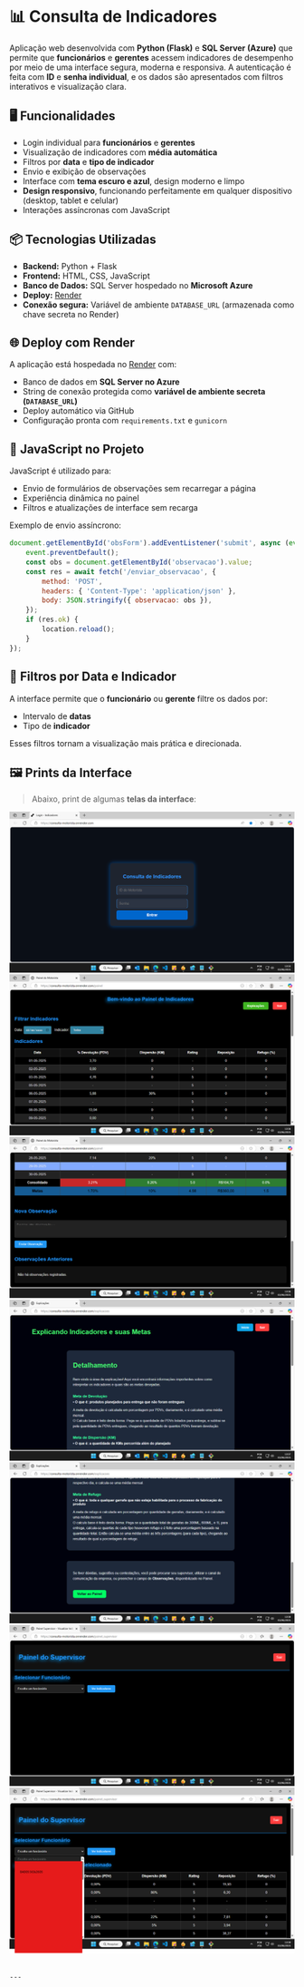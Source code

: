 
# 📊 Consulta de Indicadores

Aplicação web desenvolvida com **Python (Flask)** e **SQL Server (Azure)** que permite que **funcionários** e **gerentes** acessem indicadores de desempenho por meio de uma interface segura, moderna e responsiva. A autenticação é feita com **ID** e **senha individual**, e os dados são apresentados com filtros interativos e visualização clara.

## 🖥️ Funcionalidades

- Login individual para **funcionários** e **gerentes**  
- Visualização de indicadores com **média automática**  
- Filtros por **data** e **tipo de indicador**  
- Envio e exibição de observações  
- Interface com **tema escuro e azul**, design moderno e limpo  
- **Design responsivo**, funcionando perfeitamente em qualquer dispositivo (desktop, tablet e celular)  
- Interações assíncronas com JavaScript  

## 📦 Tecnologias Utilizadas

- **Backend:** Python + Flask  
- **Frontend:** HTML, CSS, JavaScript  
- **Banco de Dados:** SQL Server hospedado no **Microsoft Azure**  
- **Deploy:** [Render](https://render.com/)  
- **Conexão segura:** Variável de ambiente `DATABASE_URL` (armazenada como chave secreta no Render)

## 🌐 Deploy com Render

A aplicação está hospedada no [Render](https://render.com/) com:

- Banco de dados em **SQL Server no Azure**  
- String de conexão protegida como **variável de ambiente secreta (`DATABASE_URL`)**  
- Deploy automático via GitHub  
- Configuração pronta com `requirements.txt` e `gunicorn`

## 🧠 JavaScript no Projeto

JavaScript é utilizado para:

- Envio de formulários de observações sem recarregar a página  
- Experiência dinâmica no painel  
- Filtros e atualizações de interface sem recarga  

Exemplo de envio assíncrono:

```javascript
document.getElementById('obsForm').addEventListener('submit', async (event) => {
    event.preventDefault();
    const obs = document.getElementById('observacao').value;
    const res = await fetch('/enviar_observacao', {
        method: 'POST',
        headers: { 'Content-Type': 'application/json' },
        body: JSON.stringify({ observacao: obs }),
    });
    if (res.ok) {
        location.reload();
    }
});
```

## 📅 Filtros por Data e Indicador

A interface permite que o **funcionário** ou **gerente** filtre os dados por:

- Intervalo de **datas**  
- Tipo de **indicador**

Esses filtros tornam a visualização mais prática e direcionada.

## 🖼️ Prints da Interface

> Abaixo, print de algumas **telas da interface**:

![Tela de Login](https://raw.githubusercontent.com/joaovnborato/Consulta-Indicadores/main/images/login.png)  
![Painel de Indicadores 1/2](https://raw.githubusercontent.com/joaovnborato/Consulta-Indicadores/main/images/painel1.png)  
![Painel de Indicadores 2/2](https://raw.githubusercontent.com/joaovnborato/Consulta-Indicadores/main/images/painel2.png)  
![Tela de Detalhamento 1/2](https://raw.githubusercontent.com/joaovnborato/Consulta-Indicadores/main/images/tela-explicacoes1.png)  
![Tela de Detalhamento 2/2](https://raw.githubusercontent.com/joaovnborato/Consulta-Indicadores/main/images/tela-explicacoes2.png)  
![Painel do Gerente 1/2](https://raw.githubusercontent.com/joaovnborato/Consulta-Indicadores/main/images/tela-gerente1.png)  
![Painel do Gerente 2/2](https://raw.githubusercontent.com/joaovnborato/Consulta-Indicadores/main/images/tela-gerente2.png)

```

---
